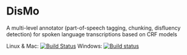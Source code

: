 # DisMo
A multi-level annotator (part-of-speech tagging, chunking, disfluency detection) for spoken language transcriptions based on CRF models

Linux & Mac: [![Build Status](https://travis-ci.org/praaline/DisMo.svg?branch=master)](https://travis-ci.org/praaline/DisMo)
Windows: [![Build status](https://ci.appveyor.com/api/projects/status/4xt8r07gp3rux19l?svg=true)](https://ci.appveyor.com/project/praaline/dismo)
